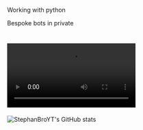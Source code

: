 Working with python

Bespoke bots in private

![komar](https://media.tenor.com/Hv6shiacvtQAAAPo/bez-negativchika.mp4)
==============================
![StephanBroYT's GitHub stats](https://github-readme-stats.vercel.app/api?username=StephanBroYT&show_icons=true&theme=tokyonight)
